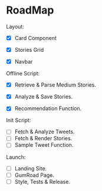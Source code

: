 # RoadMap

Layout:
* [X] Card Component
* [X] Stories Grid
* [X] Navbar


Offline Script:
* [X] Retrieve & Parse Medium Stories.
* [X] Analyze & Save Stories.
* [X] Recommendation Function.


Init Script:
* [ ] Fetch & Analyze Tweets.
* [ ] Fetch & Render Stories.
* [ ] Sample Tweet Function.

Launch:
* [ ] Landing Site.
* [ ] GumRoad Page.
* [ ] Style, Tests & Release.
